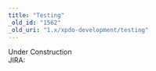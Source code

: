 ```yaml
---
title: "Testing"
_old_id: "1562"
_old_uri: "1.x/xpdo-development/testing"
---
```


<div class="note">Under Construction</div>JIRA: <http://svn.modxcms.com/jira/browse/XPDO>